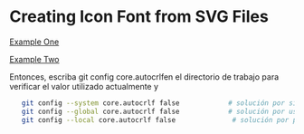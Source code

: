 # Creating Icon Font from SVG Files
[Example One](https://kiko.io/post/Creating-Icon-Font-from-SVG-Files/)

[Example Two](https://dev.to/brunnerlivio/create-an-icon-web-font-for-your-design-system-1ei6)


Entonces, escriba git config core.autocrlfen el directorio de trabajo para verificar el valor utilizado actualmente y
```sh
   git config --system core.autocrlf false            # solución por sistema
   git config --global core.autocrlf false            # solución por usuario
   git config --local core.autocrlf false              # solución por proyecto
```